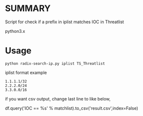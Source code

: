# SUMMARY
Script for check if a prefix in iplist matches IOC in Threatlist

python3.x

# Usage
```
python radix-search-ip.py iplist TS_Threatlist
```

iplist format example  
```
1.1.1.1/32  
2.2.2.0/24  
3.3.0.0/16  
```

if you want csv output, change last line to like below, 

df.query('IOC == %s' % matchlist).to_csv('result.csv',index=False)

